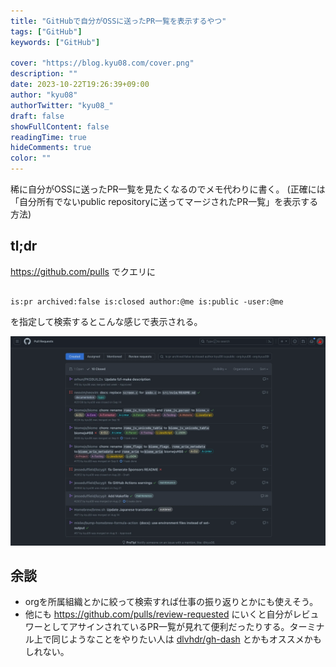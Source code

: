```yaml
---
title: "GitHubで自分がOSSに送ったPR一覧を表示するやつ"
tags: ["GitHub"]
keywords: ["GitHub"]

cover: "https://blog.kyu08.com/cover.png"
description: ""
date: 2023-10-22T19:26:39+09:00
author: "kyu08"
authorTwitter: "kyu08_"
draft: false
showFullContent: false
readingTime: true
hideComments: true
color: ""
---
```


稀に自分がOSSに送ったPR一覧を見たくなるのでメモ代わりに書く。 (正確には「自分所有でないpublic repositoryに送ってマージされたPR一覧」を表示する方法)

## tl;dr
https://github.com/pulls でクエリに

```shell

is:pr archived:false is:closed author:@me is:public -user:@me

```
を指定して検索するとこんな感じで表示される。

![pulls](pulls.webp)

## 余談
- orgを所属組織とかに絞って検索すれば仕事の振り返りとかにも使えそう。
- 他にも https://github.com/pulls/review-requested にいくと自分がレビュワーとしてアサインされているPR一覧が見れて便利だったりする。ターミナル上で同じようなことをやりたい人は [dlvhdr/gh-dash](https://github.com/dlvhdr/gh-dash) とかもオススメかもしれない。
